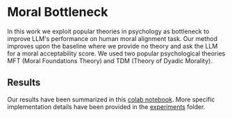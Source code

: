 # Moral Bottleneck

In this work we exploit popular theories in psychology as bottleneck to improve LLM's performance on human moral alignment task.
Our method improves upon the baseline where we provide no theory and ask the LLM for a moral acceptability score.
We used two popular psychological theories MFT (Moral Foundations Theory) and TDM (Theory of Dyadic Morality).

## Results
Our results have been summarized in this [colab notebook](https://colab.research.google.com/drive/1_rv1vzzuyNbj_vUXUNJ33Gvfux4hizAz?usp=sharing).
More specific implementation details have been provided in the [experiments](experiments/) folder.

